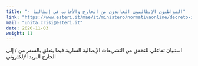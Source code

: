 ```yaml
---
title: "- المواطنون الإيطاليون العائدون من الخارج والأجانب في إيطاليا"
link: "https://www.esteri.it/mae/it/ministero/normativaonline/decreto-iorestoacasa-domande-frequenti/focus-cittadini-italiani-in-rientro-dall-estero-e-cittadini-stranieri-in-italia.html"
mail: "unita.crisi@esteri.it"
date: 2020-11-03
weight: 11
---
```


استبيان تفاعلي للتحقق من التشريعات الإيطالية السارية فيما يتعلق بالسفر من / إلى الخارج
البريد الإلكتروني

